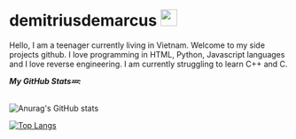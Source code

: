 # demitriusdemarcus <img src="https://media.giphy.com/media/MDJ9IbxxvDUQM/giphy.gif" width="30" height="30" />

Hello, I am a teenager currently living in Vietnam. Welcome to my side projects github. I love programming in HTML, Python, Javascript languages and I love reverse engineering. I am currently struggling to learn C++ and C.

<i><b>My GitHub Stats:zzz::</b></i><br><br>

![Anurag's GitHub stats](https://github-readme-stats.vercel.app/api?username=demitriusdemarcus&show_icons=true&theme=tokyonight)


[![Top Langs](https://github-readme-stats.vercel.app/api/top-langs/?username=anuraghazra&layout=compact&theme=tokyonight)](https://github.com/anuraghazra/github-readme-stats)
